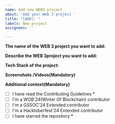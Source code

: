 ```yaml
---
name: Add new WEB3 project
about: 'Add your Web 3 project '
title: "[ADD]: "
labels: New project
assignees: ''

---
```


**The name of the WEB 3 project you want to add:**
<!-- The title of your project-->

**Describe the WEB 3project you want to add:**
<!-- A clear and concise description of the Project -->

**Tech Stack of the project:**
<!-- A clear and concise description of what you expected to happen. -->

**Screenshots /Videos(Mandatory)**
<!-- add screenshots/prototype videos  to help explain your problem. -->




**Additional context(Mandatory)**

- [ ] I have read the Contributing Guidelines *
- [ ] I'm a WOB'24(Winter Of Blockchain) contributor
- [ ] I'm a GSSOC'24 Extended contributor
- [ ] I'm a Hacktoberfest'24 Extended contributor
- [ ] I have starred the repository *

<!-- Click The Above Checkboxes Correctly -->
